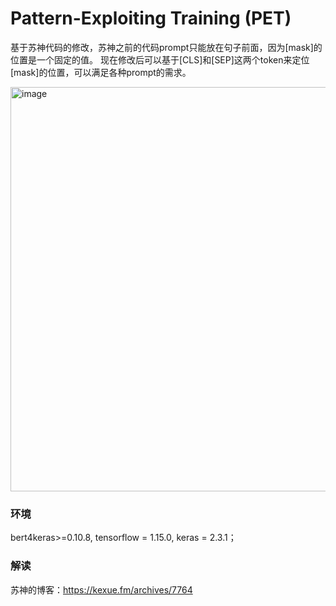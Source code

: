 # Pattern-Exploiting Training (PET)
基于苏神代码的修改，苏神之前的代码prompt只能放在句子前面，因为[mask]的位置是一个固定的值。
现在修改后可以基于[CLS]和[SEP]这两个token来定位[mask]的位置，可以满足各种prompt的需求。

<img width="647" alt="image" src="https://user-images.githubusercontent.com/56249874/158563509-7e161909-d16a-4b77-a988-8be6d82fe606.png">


### 环境
bert4keras>=0.10.8, tensorflow = 1.15.0, keras = 2.3.1；

### 解读
苏神的博客：https://kexue.fm/archives/7764


